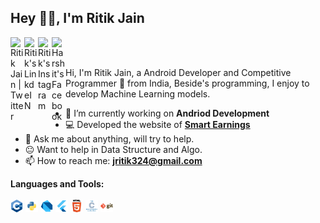 ## Hey 👋🏻, I'm Ritik Jain

<a href="https://twitter.com/ritikjain1234">
  <img align="left" alt="Ritik Jain | Twitter" width="22px" src="https://cdn.jsdelivr.net/npm/simple-icons@v3/icons/twitter.svg" />
</a>
<a href="https://www.linkedin.com/in/ritik7jain/">
  <img align="left" alt="Ritik's LinkdeIN" width="22px" src="https://cdn.jsdelivr.net/npm/simple-icons@v3/icons/linkedin.svg" />
</a>
<a href="https://www.instagram.com/ritik_jain_rj77/">
  <img align="left" alt="Ritik's Instagram" width="22px" src="https://cdn.jsdelivr.net/npm/simple-icons@v3/icons/instagram.svg" />
</a>
<a href="https://www.facebook.com/ritik.jain.980315/">
  <img align="left" alt="Harshit's Facebook" width="22px" src="https://cdn.jsdelivr.net/npm/simple-icons@v3/icons/facebook.svg" />
</a>

<br>
<br>


Hi, I'm Ritik Jain, a Android Developer and Competitive Programmer 🚀 from India, Beside's programming, I enjoy to develop Machine Learning models.
- 🔭 I’m currently working on  **Andriod Development**
- 💻 Developed the website of **[Smart Earnings](http://smartearnings.tech//)**
- 💬 Ask me about anything, will try to help.
- 😐 Want to help in Data Structure and Algo.
- 📫 How to reach me: **jritik324@gmail.com**

**Languages and Tools:**  
<br>
<code><img height="20" src="https://raw.githubusercontent.com/github/explore/80688e429a7d4ef2fca1e82350fe8e3517d3494d/topics/cpp/cpp.png"></code>
<code><img height="20" src="https://raw.githubusercontent.com/github/explore/80688e429a7d4ef2fca1e82350fe8e3517d3494d/topics/python/python.png"></code>
<code><img height="20" src="https://raw.githubusercontent.com/github/explore/80688e429a7d4ef2fca1e82350fe8e3517d3494d/topics/dart/dart.png"></code>
<code><img height="20" src="https://raw.githubusercontent.com/github/explore/80688e429a7d4ef2fca1e82350fe8e3517d3494d/topics/flutter/flutter.png"></code>
<code><img height="20" src="https://raw.githubusercontent.com/github/explore/80688e429a7d4ef2fca1e82350fe8e3517d3494d/topics/html/html.png"></code>
<code><img height="20" src="https://raw.githubusercontent.com/github/explore/80688e429a7d4ef2fca1e82350fe8e3517d3494d/topics/c/c.png"></code>
<code><img height="20" src="https://raw.githubusercontent.com/github/explore/80688e429a7d4ef2fca1e82350fe8e3517d3494d/topics/git/git.png"></code>
<br>
